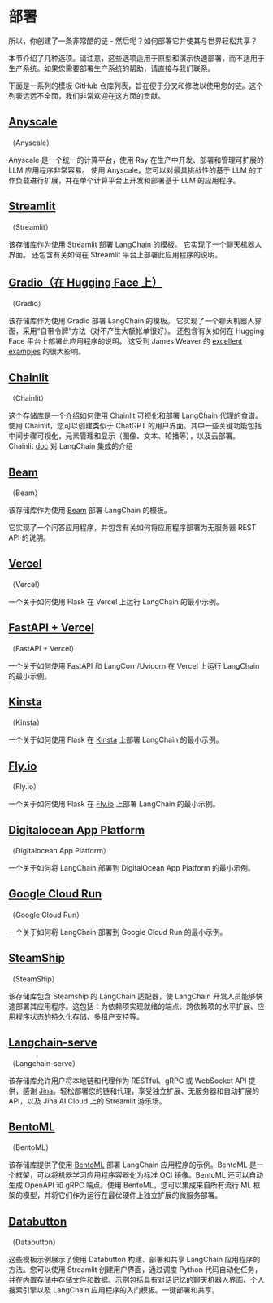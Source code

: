 # 部署


所以，你创建了一条非常酷的链 - 然后呢？如何部署它并使其与世界轻松共享？


本节介绍了几种选项。请注意，这些选项适用于原型和演示快速部署，而不适用于生产系统。如果您需要部署生产系统的帮助，请直接与我们联系。


下面是一系列的模板 GitHub 仓库列表，旨在便于分叉和修改以使用您的链。这个列表远远不全面，我们非常欢迎在这方面的贡献。


## [Anyscale](https://www.anyscale.com/model-serving)
（Anyscale）


Anyscale 是一个统一的计算平台，使用 Ray 在生产中开发、部署和管理可扩展的 LLM 应用程序非常容易。
使用 Anyscale，您可以对最具挑战性的基于 LLM 的工作负载进行扩展，并在单个计算平台上开发和部署基于 LLM 的应用程序。


## [Streamlit](https://github.com/hwchase17/langchain-streamlit-template)
（Streamlit）


该存储库作为使用 Streamlit 部署 LangChain 的模板。
它实现了一个聊天机器人界面。
还包含有关如何在 Streamlit 平台上部署此应用程序的说明。


## [Gradio（在 Hugging Face 上）](https://github.com/hwchase17/langchain-gradio-template)
（Gradio）


该存储库作为使用 Gradio 部署 LangChain 的模板。
它实现了一个聊天机器人界面，采用“自带令牌”方法（对不产生大额帐单很好）。
还包含有关如何在 Hugging Face 平台上部署此应用程序的说明。
这受到 James Weaver 的 [excellent examples](https://huggingface.co/JavaFXpert) 的很大影响。


## [Chainlit](https://github.com/Chainlit/cookbook)
（Chainlit）


这个存储库是一个介绍如何使用 Chainlit 可视化和部署 LangChain 代理的食谱。
使用 Chainlit，您可以创建类似于 ChatGPT 的用户界面。其中一些关键功能包括中间步骤可视化，元素管理和显示（图像、文本、轮播等），以及云部署。
Chainlit [doc](https://docs.chainlit.io/langchain) 对 LangChain 集成的介绍


## [Beam](https://github.com/slai-labs/get-beam/tree/main/examples/langchain-question-answering)
（Beam）


该存储库作为使用 [Beam](https://beam.cloud) 部署 LangChain 的模板。


它实现了一个问答应用程序，并包含有关如何将应用程序部署为无服务器 REST API 的说明。


## [Vercel](https://github.com/homanp/vercel-langchain)
（Vercel）


一个关于如何使用 Flask 在 Vercel 上运行 LangChain 的最小示例。


## [FastAPI + Vercel](https://github.com/msoedov/langcorn)
（FastAPI + Vercel）


一个关于如何使用 FastAPI 和 LangCorn/Uvicorn 在 Vercel 上运行 LangChain 的最小示例。


## [Kinsta](https://github.com/kinsta/hello-world-langchain)
（Kinsta）


一个关于如何使用 Flask 在 [Kinsta](https://kinsta.com) 上部署 LangChain 的最小示例。


## [Fly.io](https://github.com/fly-apps/hello-fly-langchain)
（Fly.io）


一个关于如何使用 Flask 在 [Fly.io](https://fly.io/) 上部署 LangChain 的最小示例。


## [Digitalocean App Platform](https://github.com/homanp/digitalocean-langchain)
（Digitalocean App Platform）


一个关于如何将 LangChain 部署到 DigitalOcean App Platform 的最小示例。


## [Google Cloud Run](https://github.com/homanp/gcp-langchain)
（Google Cloud Run）


一个关于如何将 LangChain 部署到 Google Cloud Run 的最小示例。


## [SteamShip](https://github.com/steamship-core/steamship-langchain/)
（SteamShip）


该存储库包含 Steamship 的 LangChain 适配器，使 LangChain 开发人员能够快速部署其应用程序。这包括：为依赖项实现就绪的端点、跨依赖项的水平扩展、应用程序状态的持久化存储、多租户支持等。


## [Langchain-serve](https://github.com/jina-ai/langchain-serve)
（Langchain-serve）


该存储库允许用户将本地链和代理作为 RESTful、gRPC 或 WebSocket API 提供，感谢 [Jina](https://docs.jina.ai/)。轻松部署您的链和代理，享受独立扩展、无服务器和自动扩展的 API，以及 Jina AI Cloud 上的 Streamlit 游乐场。


## [BentoML](https://github.com/ssheng/BentoChain)
（BentoML）


该存储库提供了使用 [BentoML](https://github.com/bentoml/BentoML) 部署 LangChain 应用程序的示例。BentoML 是一个框架，可以将机器学习应用程序容器化为标准 OCI 镜像。BentoML 还可以自动生成 OpenAPI 和 gRPC 端点。使用 BentoML，您可以集成来自所有流行 ML 框架的模型，并将它们作为运行在最优硬件上独立扩展的微服务部署。


## [Databutton](https://databutton.com/home?new-data-app=true)
（Databutton）


这些模板示例展示了使用 Databutton 构建、部署和共享 LangChain 应用程序的方法。您可以使用 Streamlit 创建用户界面，通过调度 Python 代码自动化任务，并在内置存储中存储文件和数据。示例包括具有对话记忆的聊天机器人界面、个人搜索引擎以及 LangChain 应用程序的入门模板。一键部署和共享。
